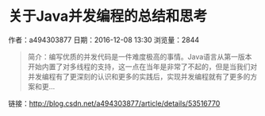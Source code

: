 # 关于Java并发编程的总结和思考
作者：a494303877
日期：2016-12-08 13:30
浏览量：2844
> 简介：编写优质的并发代码是一件难度极高的事情。Java语言从第一版本开始内置了对多线程的支持，这一点在当年是非常了不起的，但是当我们对并发编程有了更深刻的认识和更多的实践后，实现并发编程就有了更多的方案和更...

 链接：http://blog.csdn.net/a494303877/article/details/53516770

